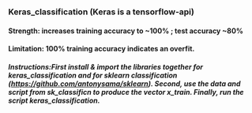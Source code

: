 ### Keras_classification (Keras is a tensorflow-api)
####  Strength: increases training accuracy to ~100% ; test accuracy  ~80% 
####  Limitation: 100% training accuracy indicates an overfit.
##### Instructions:First install & import the libraries together for keras_classification and for sklearn classification (https://github.com/antonysama/sklearn). Second, use the data and script from sk_classificn to produce the vector x_train. Finally, run the script keras_classification. 
